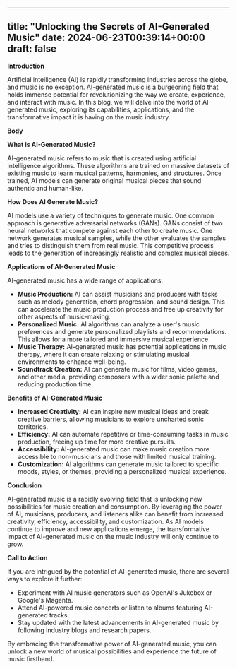 
---
title: "Unlocking the Secrets of AI-Generated Music"
date: 2024-06-23T00:39:14+00:00
draft: false
---

**Introduction**

Artificial intelligence (AI) is rapidly transforming industries across the globe, and music is no exception. AI-generated music is a burgeoning field that holds immense potential for revolutionizing the way we create, experience, and interact with music. In this blog, we will delve into the world of AI-generated music, exploring its capabilities, applications, and the transformative impact it is having on the music industry.

**Body**

**What is AI-Generated Music?**

AI-generated music refers to music that is created using artificial intelligence algorithms. These algorithms are trained on massive datasets of existing music to learn musical patterns, harmonies, and structures. Once trained, AI models can generate original musical pieces that sound authentic and human-like.

**How Does AI Generate Music?**

AI models use a variety of techniques to generate music. One common approach is generative adversarial networks (GANs). GANs consist of two neural networks that compete against each other to create music. One network generates musical samples, while the other evaluates the samples and tries to distinguish them from real music. This competitive process leads to the generation of increasingly realistic and complex musical pieces.

**Applications of AI-Generated Music**

AI-generated music has a wide range of applications:

- **Music Production:** AI can assist musicians and producers with tasks such as melody generation, chord progression, and sound design. This can accelerate the music production process and free up creativity for other aspects of music-making.
- **Personalized Music:** AI algorithms can analyze a user's music preferences and generate personalized playlists and recommendations. This allows for a more tailored and immersive musical experience.
- **Music Therapy:** AI-generated music has potential applications in music therapy, where it can create relaxing or stimulating musical environments to enhance well-being.
- **Soundtrack Creation:** AI can generate music for films, video games, and other media, providing composers with a wider sonic palette and reducing production time.

**Benefits of AI-Generated Music**

- **Increased Creativity:** AI can inspire new musical ideas and break creative barriers, allowing musicians to explore uncharted sonic territories.
- **Efficiency:** AI can automate repetitive or time-consuming tasks in music production, freeing up time for more creative pursuits.
- **Accessibility:** AI-generated music can make music creation more accessible to non-musicians and those with limited musical training.
- **Customization:** AI algorithms can generate music tailored to specific moods, styles, or themes, providing a personalized musical experience.

**Conclusion**

AI-generated music is a rapidly evolving field that is unlocking new possibilities for music creation and consumption. By leveraging the power of AI, musicians, producers, and listeners alike can benefit from increased creativity, efficiency, accessibility, and customization. As AI models continue to improve and new applications emerge, the transformative impact of AI-generated music on the music industry will only continue to grow.

**Call to Action**

If you are intrigued by the potential of AI-generated music, there are several ways to explore it further:

- Experiment with AI music generators such as OpenAI's Jukebox or Google's Magenta.
- Attend AI-powered music concerts or listen to albums featuring AI-generated tracks.
- Stay updated with the latest advancements in AI-generated music by following industry blogs and research papers.

By embracing the transformative power of AI-generated music, you can unlock a new world of musical possibilities and experience the future of music firsthand.